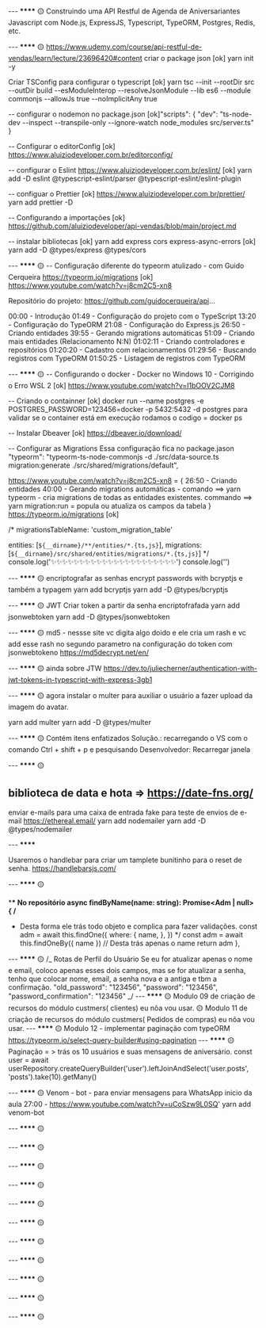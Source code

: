 --- ************************************\*\*\*\*************************************
🟡
Construindo uma API Restful de Agenda de Aniversariantes Javascript com Node.js,
ExpressJS, Typescript, TypeORM, Postgres, Redis, etc.

--- ************************************\*\*\*\*************************************
🟡
https://www.udemy.com/course/api-restful-de-vendas/learn/lecture/23696420#content
criar o package json
[ok] yarn init -y

Criar TSConfig para configurar o typescript
[ok] yarn tsc --init --rootDir src --outDir build --esModuleInterop --resolveJsonModule --lib es6 --module commonjs --allowJs true --noImplicitAny true

-- configurar o nodemon no package.json
[ok]"scripts": {
"dev": "ts-node-dev --inspect --transpile-only --ignore-watch node_modules src/server.ts"
}

-- Configurar o editorConfig
[ok] https://www.aluiziodeveloper.com.br/editorconfig/

-- configurar o Eslint
https://www.aluiziodeveloper.com.br/eslint/
[ok] yarn add -D eslint @typescript-eslint/parser @typescript-eslint/eslint-plugin

-- configuar o Prettier
[ok] https://www.aluiziodeveloper.com.br/prettier/
yarn add prettier -D

-- Configurando a importações
[ok] https://github.com/aluiziodeveloper/api-vendas/blob/main/project.md

-- instalar bibliotecas
[ok] yarn add express cors express-async-errors
[ok] yarn add -D @types/express @types/cors

--- ************************************\*\*\*\*************************************
🟡 -- Configuração diferente do typeorm atulizado - com Guido Cerqueira
https://typeorm.io/migrations
[ok] https://www.youtube.com/watch?v=j8cm2C5-xn8

Repositório do projeto: https://github.com/guidocerqueira/api...

00:00 - Introdução
01:49 - Configuração do projeto com o TypeScript
13:20 - Configuração do TypeORM
21:08 - Configuração do Express.js
26:50 - Criando entidades
39:55 - Gerando migrations automáticas
51:09 - Criando mais entidades (Relacionamento N:N)
01:02:11 - Criando controladores e repositórios
01:20:20 - Cadastro com relacionamentos
01:29:56 - Buscando registros com TypeORM
01:50:25 - Listagem de registros com TypeORM


--- ************************************\*\*\*\*************************************
🟡
-- Configurando o docker - Docker no Windows 10 - Corrigindo o Erro WSL 2
[ok] https://www.youtube.com/watch?v=I1bOOV2CJM8

-- Criando o containner
[ok] docker run --name postgres -e POSTGRES_PASSWORD=123456=docker -p 5432:5432 -d postgres
para validar se o container está em execução rodamos o codigo = docker ps

-- Instalar Dbeaver
[ok] https://dbeaver.io/download/

-- Configurar as Migrations
Essa configuração fica no package.jason
"typeorm": "typeorm-ts-node-commonjs -d ./src/data-source.ts migration:generate ./src/shared/migrations/default",

https://www.youtube.com/watch?v=j8cm2C5-xn8 = {
26:50 - Criando entidades
40:00 - Gerando migrations automáticas -
comando ==> yarn typeorm - cria migrations de todas as entidades existentes.
commando ==> yarn migration:run = popula ou atualiza os campos da tabela
}
https://typeorm.io/migrations
[ok]

/\*
migrationsTableName: 'custom_migration_table'

entities: [`${__dirname}/**/entities/*.{ts,js}`],
migrations: [`${__dirname}/src/shared/entities/migrations/*.{ts,js}`]
\*/
console.log('✨✨✨✨✨✨✨✨✨✨✨✨✨✨✨✨✨✨✨✨✨✨')
console.log('')

--- ************************************\*\*\*\*************************************
🟡
encriptografar as senhas
encrypt passwords with bcryptjs e também a typagem
yarn add bcryptjs
yarn add -D @types/bcryptjs

--- ************************************\*\*\*\*************************************
🟡
JWT
Criar token a partir da senha encriptofrafada
yarn add jsonwebtoken
yarn add -D @types/jsonwebtoken

--- ************************************\*\*\*\*************************************
🟡
md5 - nessse site vc digita algo doido e ele cria um rash e vc add esse rash no
segundo parametro na configuração do token com jsonwebtokeno
https://md5decrypt.net/en/

--- ************************************\*\*\*\*************************************
🟡
ainda sobre JTW
https://dev.to/juliecherner/authentication-with-jwt-tokens-in-typescript-with-express-3gb1

--- ************************************\*\*\*\*************************************
🟡
agora instalar o multer para auxiliar o usuário a fazer upload da imagem do avatar.

yarn add multer
yarn add -D @types/multer

--- ************************************\*\*\*\*************************************
🟡
Contém itens enfatizados
Solução.: recarregando o VS com o comando Ctrl + shift + p e pesquisando Desenvolvedor: Recarregar janela

--- ************************************\*\*\*\*************************************
🟡

## biblioteca de data e hota => https://date-fns.org/

enviar e-mails para uma caixa de entrada fake para teste de envios de e-mail
https://ethereal.email/
yarn add nodemailer
yarn add -D @types/nodemailer

--- ************************************\*\*\*\*************************************

Usaremos o handlebar para criar um tamplete bunitinho para o reset de senha.
https://handlebarsjs.com/

--- ************************************\*\*\*\*************************************
🟡

\***\* No repositório
async findByName(name: string): Promise<Adm | null> {
/**

- Desta forma ele trás todo objeto e complica para fazer validações.
  const adm = await this.findOne({
  where: {
  name,
  },
  })
  \*/
  const adm = await this.findOneBy({ name }) // Desta trás apenas o name
  return adm
  },

--- ************************************\*\*\*\*************************************
🟡
/_ Rotas de Perfil do Usuário
Se eu for atualizar apenas o nome e email, coloco apenas esses dois campos, mas se for
atualizar a senha, tenho que colocar nome, email, a senha nova e a antiga e tbm a confirmação.
"old_password": "123456",
"password": "123456",
"password_confirmation": "123456"
_/
--- ************************************\*\*\*\*************************************
🟡 Modulo 09 de criação de recursos do módulo custmers( clientes) eu nõa vou usar.
🟡 Modulo 11 de criação de recursos do módulo custmers( Pedidos de compras) eu nõa vou usar.
--- ************************************\*\*\*\*************************************
🟡 Modulo 12 - implementar paginação com typeORM
https://typeorm.io/select-query-builder#using-pagination
--- ************************************\*\*\*\*************************************
🟡 Paginação = > trás os 10 usuários e suas mensagens de aniversário.
const user = await userRepository.createQueryBuilder('user').leftJoinAndSelect('user.posts', 'posts').take(10).getMany()


--- ************************************\*\*\*\*************************************
🟡  Venom - bot - para enviar mensagens para WhatsApp
 inicio da aula 27:00 - https://www.youtube.com/watch?v=uCoSzw9L0SQ'
yarn add venom-bot

--- ************************************\*\*\*\*************************************
🟡

--- ************************************\*\*\*\*************************************
🟡

--- ************************************\*\*\*\*************************************
🟡

--- ************************************\*\*\*\*************************************
🟡

--- ************************************\*\*\*\*************************************
🟡

--- ************************************\*\*\*\*************************************
🟡

--- ************************************\*\*\*\*************************************
🟡

--- ************************************\*\*\*\*************************************
🟡

--- ************************************\*\*\*\*************************************
🟡

--- ************************************\*\*\*\*************************************
🟡

--- ************************************\*\*\*\*************************************
🟡
